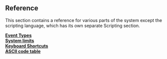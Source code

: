 Reference
---------

This section contains a reference for various parts of the system except
the scripting language, which has its own separate Scripting section.

[**Event Types**](EventTypes)\
[**System limits**](SystemLimits)\
[**Keyboard Shortcuts**](KeyboardShortcuts)\
[**ASCII code table**](ASCIIcodes)

